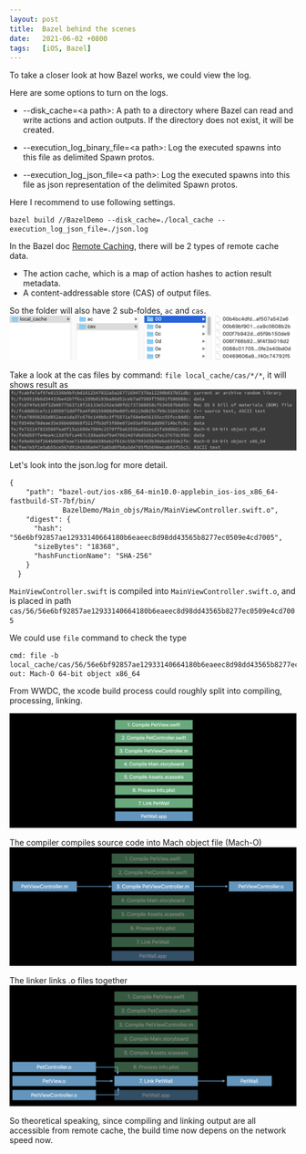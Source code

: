 ```yaml
---
layout: post
title:  Bazel behind the scenes
date:   2021-06-02 +0800
tags:   [iOS, Bazel]
---
```


To take a closer look at how Bazel works, we could view the log.

Here are some options to turn on the logs.

- --disk_cache=\<a path\>:
A path to a directory where Bazel can read and write actions and action outputs. If the directory does not exist, it will be created.

- --execution_log_binary_file=\<a path\>: 
Log the executed spawns into this file as delimited Spawn protos.

- --execution_log_json_file=\<a path\>:
Log the executed spawns into this file as json representation of the delimited Spawn protos.


Here I recommend to use following settings.
```
bazel build //BazelDemo --disk_cache=./local_cache --execution_log_json_file=./json.log
```

In the Bazel doc [Remote Caching](https://docs.bazel.build/versions/master/remote-caching.html), 
there will be 2 types of remote cache data.
- The action cache, which is a map of action hashes to action result metadata.
- A content-addressable store (CAS) of output files.

So the folder will also have 2 sub-foldes, `ac` and `cas`.
![](/assets/2021/cache-folder.png)

Take a look at the cas files by command: `file local_cache/cas/*/*`, it will shows result as
![](/assets/2021/cas.png)

Let's look into the json.log for more detail.

```
{
    "path": "bazel-out/ios-x86_64-min10.0-applebin_ios-ios_x86_64-fastbuild-ST-7bf/bin/
             BazelDemo/Main_objs/Main/MainViewController.swift.o",
    "digest": {
      "hash": "56e6bf92857ae12933140664180b6eaeec8d98dd43565b8277ec0509e4cd7005",
      "sizeBytes": "18368",
      "hashFunctionName": "SHA-256"
    }
  }
```

`MainViewController.swift` is compiled into `MainViewController.swift.o`, and is placed in path `cas/56/56e6bf92857ae12933140664180b6eaeec8d98dd43565b8277ec0509e4cd7005`

We could use `file` command to check the type

```
cmd: file -b local_cache/cas/56/56e6bf92857ae12933140664180b6eaeec8d98dd43565b8277ec0509e4cd7005
out: Mach-O 64-bit object x86_64
```

From WWDC, the xcode build process could roughly split into compiling, processing, linking.

![](/assets/2021/tasks.png)

The compiler compiles source code into Mach object file (Mach-O)
![](/assets/2021/compiler.png)

The linker links .o files together
![](/assets/2021/linker.png)

So theoretical speaking, since compiling and linking output are all accessible from remote cache, the build time now depens on the network speed now.
